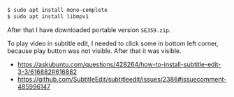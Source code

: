 ```bash
$ sudo apt install mono-complete
$ sudo apt install libmpv1
```

After that I have downloaded portable version `SE359.zip`.

To play video in subtitle edit, I needed to click some in bottom left corner, because play button was not visible. After that it was visible.

- https://askubuntu.com/questions/428264/how-to-install-subtitle-edit-3-3/616882#616882
- https://github.com/SubtitleEdit/subtitleedit/issues/2386#issuecomment-485996147
